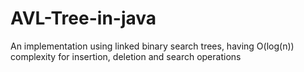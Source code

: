 # AVL-Tree-in-java
An implementation using linked binary search trees, having O(log(n)) complexity for insertion, deletion and search operations
